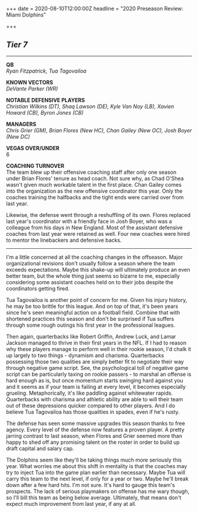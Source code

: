 +++
date = 2020-08-10T12:00:00Z
headline = "2020 Preseason Review: Miami Dolphins"

+++
## **_Tier 7_**

***

**QB**  
_Ryan Fitzpatrick, Tua Tagovailoa_

**KNOWN VECTORS**  
_DeVante Parker (WR)_

**NOTABLE DEFENSIVE PLAYERS**  
_Christian Wilkins (DT), Shaq Lawson (DE), Kyle Van Noy (LB), Xavien Howard (CB), Byron Jones (CB)_

**MANAGERS**  
_Chris Grier (GM), Brian Flores (New HC), Chan Gailey (New OC), Josh Boyer (New DC)_

**VEGAS OVER/UNDER**  
6

**COACHING TURNOVER**  
The team blew up their offensive coaching staff after only one season under Brian Flores' tenure as head coach. Not sure why, as Chad O'Shea wasn't given much workable talent in the first place. Chan Gailey comes into the organization as the new offensive coordinator this year. Only the coaches training the halfbacks and the tight ends were carried over from last year.

Likewise, the defense went through a reshuffling of its own. Flores replaced last year's coordinator with a friendly face in Josh Boyer, who was a colleague from his days in New England. Most of the assistant defensive coaches from last year were retained as well. Four new coaches were hired to mentor the linebackers and defensive backs.

***

I'm a little concerned at all the coaching changes in the offseason. Major organizational revisions don't usually follow a season where the team exceeds expectations. Maybe this shake-up will ultimately produce an even better team, but the whole thing just seems so bizarre to me, especially considering some assistant coaches held on to their jobs despite the coordinators getting fired.

Tua Tagovailoa is another point of concern for me. Given his injury history, he may be too brittle for this league. And on top of that, it's been years since he's seen meaningful action on a football field. Combine that with shortened practices this season and don't be surprised if Tua suffers through some rough outings his first year in the professional leagues.

Then again, quarterbacks like Robert Griffin, Andrew Luck, and Lamar Jackson managed to thrive in their first years in the NFL. If I had to reason why these players manage to perform well in their rookie season, I'd chalk it up largely to two things - dynamism and charisma. Quarterbacks possessing those two qualities are simply better fit to negotiate their way through negative game script. See, the psychological toll of negative game script can be particularly taxing on rookie passers - to marshal an offense is hard enough as is, but once momentum starts swinging hard against you and it seems as if your team is failing at every level, it becomes especially grueling. Metaphorically, it's like paddling against whitewater rapids. Quarterbacks with charisma and athletic ability are able to will their team out of these depressions quicker compared to other players. And I do believe Tua Tagovailoa has those qualities in spades, even if he's rusty.

The defense has seen some massive upgrades this season thanks to free agency. Every level of the defense now features a proven player.  A pretty jarring contrast to last season, when Flores and Grier seemed more than happy to shed off any promising talent on the roster in order to build up draft capital and salary cap.

The Dolphins seem like they'll be taking things much more seriously this year. What worries me about this shift in mentality is that the coaches may try to inject Tua into the game plan earlier than necessary. Maybe Tua will carry this team to the next level, if only for a year or two. Maybe he'll break down after a few hard hits. I'm not sure. It's hard to gauge this team's prospects. The lack of serious playmakers on offense has me wary though, so I'll bill this team as being below average. Ultimately, that means don't expect much improvement from last year, if any at all.
